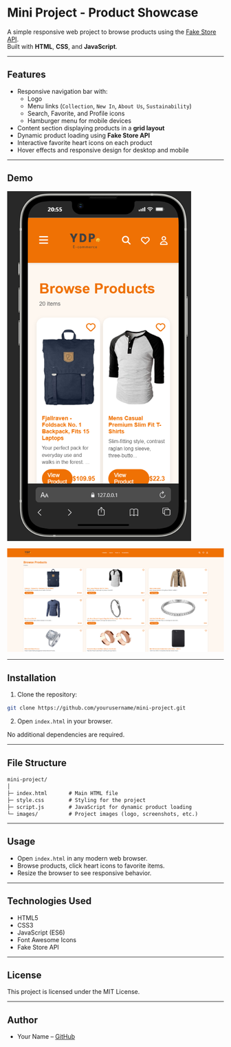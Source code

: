 # Mini Project - Product Showcase

A simple responsive web project to browse products using the [Fake Store API](https://fakestoreapi.com/).  
Built with **HTML**, **CSS**, and **JavaScript**.  

---

## Features

- Responsive navigation bar with:
  - Logo
  - Menu links (`Collection`, `New In`, `About Us`, `Sustainability`)
  - Search, Favorite, and Profile icons
  - Hamburger menu for mobile devices
- Content section displaying products in a **grid layout**
- Dynamic product loading using **Fake Store API**
- Interactive favorite heart icons on each product
- Hover effects and responsive design for desktop and mobile

---

## Demo
![Mini Project Screenshot](images/mobile.png)  


![Mini Project Screenshot](images/desktop.png)  
 

---

## Installation

1. Clone the repository:

```bash
git clone https://github.com/yourusername/mini-project.git
```

2. Open `index.html` in your browser.

No additional dependencies are required.

---

## File Structure

```
mini-project/
│
├─ index.html       # Main HTML file
├─ style.css        # Styling for the project
├─ script.js        # JavaScript for dynamic product loading
└─ images/          # Project images (logo, screenshots, etc.)
```

---

## Usage

- Open `index.html` in any modern web browser.
- Browse products, click heart icons to favorite items.
- Resize the browser to see responsive behavior.

---

## Technologies Used

- HTML5
- CSS3
- JavaScript (ES6)
- Font Awesome Icons
- Fake Store API

---

## License

This project is licensed under the MIT License.  

---

## Author

- Your Name – [GitHub](https://github.com/yourusername)